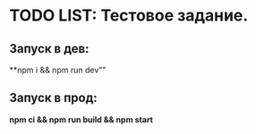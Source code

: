 # TODO LIST: Тестовое задание.

## Запуск в дев: 
**npm i && npm run dev""

## Запуск в прод:
**npm ci && npm run build && npm start**
